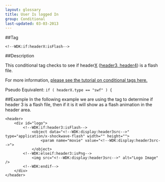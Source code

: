 ```yaml
---
layout: glossary
title: User Is logged In
group: Conditional
last-updated: 03-03-2013
---
```



##Tag

`<!--WDK:if:headerX:isFlash-->`

##Description

This conditional tag checks to see if header<span style="text-decoration: underline;">X</span> (<a href="#" target="_blank">header3, header4</a>) is a flash file.

For more information, <a href="http://www.create.net/wdk?p=conditional---header-x-is-gif" target="_blank">please see the tutorial on conditional tags here.</a>

Pseudo Equivalent:
`if ( headerX.type == "swf" ) {`

##Example
In the following example we are using the tag to determine if header 3 is a flash file, then if it is it will show as a flash animation in the header area.


```
<header>
	<div id="logo">
		<!--WDK:if:header3:isFlash-->
			<object data="<!--WDK:display:header3src-->" type="application/x-shockwave-flash" width="" height="">
				<param name="movie" value="<!--WDK:display:header3src-->">
			</object>
		<!--WDK:elseif:header3:isPng-->
			<img src="<!--WDK:display:header3src-->" alt="Logo Image" />
		<!--WDK:endif-->
	</div>
</header>
```